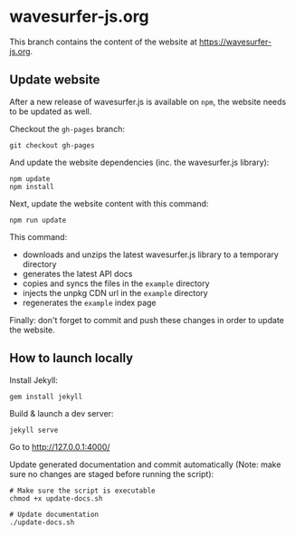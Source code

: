 # wavesurfer-js.org

This branch contains the content of the website at https://wavesurfer-js.org.

## Update website

After a new release of wavesurfer.js is available on `npm`, the website needs to be updated as well.

Checkout the `gh-pages` branch:


```console
git checkout gh-pages
```

And update the website dependencies (inc. the wavesurfer.js library):

```console
npm update
npm install
```

Next, update the website content with this command:

```console
npm run update
```

This command:

- downloads and unzips the latest wavesurfer.js library to a temporary directory
- generates the latest API docs
- copies and syncs the files in the `example` directory
- injects the unpkg CDN url in the `example` directory
- regenerates the `example` index page

Finally: don't forget to commit and push these changes in order to update the website.

## How to launch locally

Install Jekyll:

```console
gem install jekyll
```

Build & launch a dev server:

```console
jekyll serve
```

Go to http://127.0.0.1:4000/

Update generated documentation and commit automatically (Note: make sure no changes are staged before running the script):

```console
# Make sure the script is executable
chmod +x update-docs.sh

# Update documentation
./update-docs.sh
```
